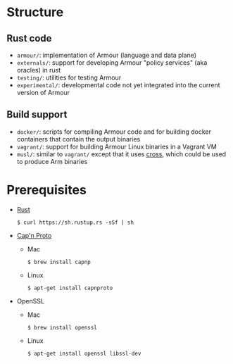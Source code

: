 Structure
=========

## Rust code

- `armour/`: implementation of Armour (language and data plane)
- `externals/`: support for developing Armour "policy services" (aka oracles) in rust
- `testing/`: utilities for testing Armour
- `experimental/`: developmental code not yet integrated into the current version of Armour

## Build support

- `docker/`: scripts for compiling Armour code and for building docker containers that contain the output binaries
- `vagrant/`: support for building Armour Linux binaries in a Vagrant VM
- `musl/`: similar to `vagrant/` except that it uses [cross](https://github.com/rust-embedded/cross), which could be used to produce Arm binaries

Prerequisites
=============

- [Rust](https://www.rust-lang.org/tools/install)

    ```shell
    $ curl https://sh.rustup.rs -sSf | sh
    ```
    
- [Cap'n Proto](https://capnproto.org/install.html)

    - Mac
    
        ```shell
        $ brew install capnp
        ```
    - Linux

        ```shell
        $ apt-get install capnproto
        ```

- OpenSSL

    - Mac

        ```shell
        $ brew install openssl
        ```

    - Linux

        ```shell
        $ apt-get install openssl libssl-dev
        ```
